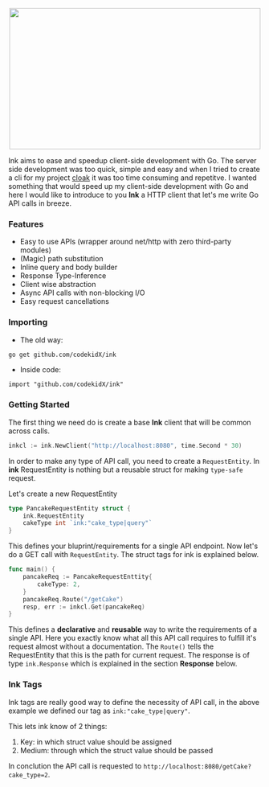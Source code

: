 <p align="center">
    <img src="https://i.imgur.com/WzoCr7D.png" width="500" height="281">
</p>

Ink aims to ease and speedup client-side development with Go. The server side development was too quick, simple and easy and when I tried to create a cli for my project [cloak](https://github.com/codekidX/cloak) it was too time consuming and repetitve. I wanted something that would speed up my client-side development with Go and here I would like to introduce to you **Ink** a HTTP client that let's me write Go API calls in breeze.

### Features

- Easy to use APIs (wrapper around net/http with zero third-party modules)
- (Magic) path substitution
- Inline query and body builder
- Response Type-Inference
- Client wise abstraction
- Async API calls with non-blocking I/O
- Easy request cancellations


### Importing

- The old way:

```sh
go get github.com/codekidX/ink
```

- Inside code:

```
import "github.com/codekidX/ink"
```

### Getting Started

The first thing we need do is create a base **Ink** client that will be common across calls.

```go
inkcl := ink.NewClient("http://localhost:8080", time.Second * 30)
```
In order to make any type of API call, you need to create a `RequestEntity`. In **ink** RequestEntity is nothing but a reusable struct for making `type-safe` request.

Let's create a new RequestEntity

```go
type PancakeRequestEntity struct {
    ink.RequestEntity
    cakeType int `ink:"cake_type|query"`
}
```

This defines your bluprint/requirements for a single API endpoint. Now let's do  a GET call with `RequestEntity`. The struct tags for ink is explained below.

```go
func main() {
    pancakeReq := PancakeRequestEnttity{
        cakeType: 2,
    }
    pancakeReq.Route("/getCake")
    resp, err := inkcl.Get(pancakeReq)
}
```

This defines a **declarative** and **reusable** way to write the requirements of a single API. Here you exactly know what all this API call requires to fulfill it's request almost without a documentation.
The `Route()` tells the RequestEntity that this is the path for current request. The response is of type `ink.Response` which is explained in the section **Response** below.

### Ink Tags

Ink tags are really good way to define the necessity of API call, in the above example we defined our tag as `ink:"cake_type|query"`.

This lets ink know of 2 things:

1. Key: in which struct value should be assigned
2. Medium: through which the struct value should be passed

In conclution the API call is requested to `http://localhost:8080/getCake?cake_type=2`.


<!-- #### Path Substitution

I call it magic because it really is, I had an hard time appending strings just to construct paths that has dynamic params in it, this feature makes it easy and is also a one-liner.

```go
var cakeType = "1"
var addon = "honey"
resp, err := inkcl.Get("/pancake/$/addon/$", cakeType, addon).Call()

if err == nil {
    // Dp something with resp ...
}
```

Notice the dollar signs and an extra params, which just looks as it is. `$`s are substituted with each params in the order in which they are supplied to function. -->